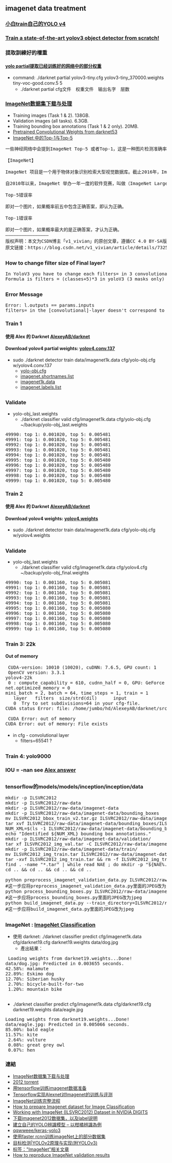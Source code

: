 ## imagenet data treatment
### [小白train自己的YOLO v4](https://mc.ai/%E5%B0%8F%E7%99%BDtrain%E8%87%AA%E5%B7%B1%E7%9A%84yolo-v4/)
### [Train a state-of-the-art yolov3 object detector from scratch!](https://github.com/AntonMu/TrainYourOwnYOLO)
### 提取訓練好的權重
#### [yolo partial提取已经训练好的网络中的部分权重](https://blog.csdn.net/BlackLion_zhou/article/details/103564595)
* command: ./darknet partial yolov3-tiny.cfg yolov3-tiny_370000.weights tiny-voc-good.conv.5 5
    * ./darknet partial cfg文件　权重文件　输出名字　层数
### [ImageNet数据集下载与处理](https://zhuanlan.zhihu.com/p/42696535)
* Training images (Task 1 & 2). 138GB.
* Validation images (all tasks). 6.3GB.
* Training bounding box annotations (Task 1 & 2 only). 20MB.
* [Pretrained Convolutional Weights from darknet53](https://github.com/ultralytics/yolov3/issues/6)
* [ImageNet 中的Top-1与Top-5](https://blog.csdn.net/v1_vivian/article/details/73251187)
<pre>
一些神经网络中会提到ImageNet Top-5 或者Top-1，这是一种图片检测准确率的标准，介绍这个之前，先介绍一下ImageNet。

【ImageNet】

ImageNet 项目是一个用于物体对象识别检索大型视觉数据库。截止2016年，ImageNet 已经对超过一千万个图像进行手动注释，标记图像的类别。在至少一百万张图像中还提供了边界框。

自2010年以来，ImageNet 举办一年一度的软件竞赛，叫做（ImageNet Large Scale Visual Recognition Challenge,ILSVRC)。主要内容是通过算法程序实现正确分类和探测识别物体与场景，评价标准就是Top-5 错误率。

Top-5错误率

即对一个图片，如果概率前五中包含正确答案，即认为正确。

Top-1错误率

即对一个图片，如果概率最大的是正确答案，才认为正确。
————————————————
版权声明：本文为CSDN博主「v1_vivian」的原创文章，遵循CC 4.0 BY-SA版权协议，转载请附上原文出处链接及本声明。
原文链接：https://blog.csdn.net/v1_vivian/article/details/73251187
</pre>
##
### How to change filter size of Final layer?
<pre>
In YoloV3 you have to change each filters= in 3 convolutional layers before [yolo] layer and classes in [yolo] layer
Formula is filters = (classes+5)*3 in yoloV3 (3 masks only)
</pre>
##
### Error Message
<pre>
Error: l.outputs == params.inputs 
filters= in the [convolutional]-layer doesn't correspond to classes= or mask= in [yolo]-layer
</pre>
### Train 1
#### 使用 Alex 的 Darknet [AlexeyAB/darknet](https://github.com/AlexeyAB/darknet)
#### Download yolov4 partial weights: [yolov4.conv.137](https://github.com/AlexeyAB/darknet/releases/download/darknet_yolo_v3_optimal/yolov4.conv.137)
* sudo ./darknet detector train data/imagenet1k.data cfg/yolo-obj.cfg w/yolov4.conv.137 
    * [yolo-obj.cfg](https://github.com/jumbokh/yolo-class/blob/master/cfg/yolo-obj.cfg)
    * [imagenet.shortnames.list](https://github.com/AlexeyAB/darknet/blob/master/cfg/imagenet.shortnames.list)
    * [imagenet1k.data](https://github.com/jumbokh/yolo-class/blob/master/cfg/imagenet1k.data)
    * [imagenet.labels.list](https://github.com/jumbokh/yolo-class/blob/master/cfg/imagenet.labels.list)
##
### Validate
* yolo-obj_last.weights
    * ./darknet classifier valid cfg/imagenet1k.data cfg/yolo-obj.cfg ~/backup/yolo-obj_last.weights
<pre>
49990: top 1: 0.001020, top 5: 0.005481
49991: top 1: 0.001020, top 5: 0.005481
49992: top 1: 0.001020, top 5: 0.005481
49993: top 1: 0.001020, top 5: 0.005481
49994: top 1: 0.001020, top 5: 0.005481
49995: top 1: 0.001020, top 5: 0.005480
49996: top 1: 0.001020, top 5: 0.005480
49997: top 1: 0.001020, top 5: 0.005480
49998: top 1: 0.001020, top 5: 0.005480
49999: top 1: 0.001020, top 5: 0.005480
</pre>
### Train 2
#### 使用 Alex 的 Darknet [AlexeyAB/darknet](https://github.com/AlexeyAB/darknet)
#### Download yolov4 weights: [yolov4.weights](https://drive.google.com/open?id=1cewMfusmPjYWbrnuJRuKhPMwRe_b9PaT)
* sudo ./darknet detector train data/imagenet1k.data cfg/yolo-obj.cfg w/yolov4.weights
##
### Validate
* yolo-obj_last.weights
    * ./darknet classifier valid cfg/imagenet1k.data cfg/yolov4.cfg ~/backup/yolo-obj_final.weights
<pre>
49990: top 1: 0.001160, top 5: 0.005081
49991: top 1: 0.001160, top 5: 0.005081
49992: top 1: 0.001160, top 5: 0.005081
49993: top 1: 0.001160, top 5: 0.005081
49994: top 1: 0.001160, top 5: 0.005081
49995: top 1: 0.001160, top 5: 0.005080
49996: top 1: 0.001160, top 5: 0.005080
49997: top 1: 0.001160, top 5: 0.005080
49998: top 1: 0.001160, top 5: 0.005080
49999: top 1: 0.001160, top 5: 0.005080
</pre>
##
### Train 3: 22k
#### Out of memory
<pre>
 CUDA-version: 10010 (10020), cuDNN: 7.6.5, GPU count: 1  
 OpenCV version: 3.3.1
yolov4-22k
 0 : compute_capability = 610, cudnn_half = 0, GPU: GeForce GTX 1080 
net.optimized_memory = 0 
mini_batch = 2, batch = 64, time_steps = 1, train = 1 
   layer   filters  size/strd(dil)      input                output
   0  Try to set subdivisions=64 in your cfg-file. 
CUDA status Error: file: /home/jumbo/hd/AlexeyAB/darknet/src/dark_cuda.c : () : line: 373 : build time: May 16 2020 - 16:51:27 

 CUDA Error: out of memory
CUDA Error: out of memory: File exists
</pre>
####
* in cfg - convolutional layer
    * filters=65541 ?
##
### Train 4: yolo9000
### IOU = -nan  see [Alex answer](https://github.com/AlexeyAB/darknet/issues/636#issuecomment-381400954)
##
###  tensorflow的models/models/inception/inception/data
<pre>
mkdir -p ILSVRC2012
mkdir -p ILSVRC2012/raw-data
mkdir -p ILSVRC2012/raw-data/imagenet-data
mkdir -p ILSVRC2012/raw-data/imagenet-data/bounding_boxes
mv ILSVRC2012_bbox_train_v2.tar.gz ILSVRC2012/raw-data/imagenet-data/bounding_boxes/
tar xvf ILSVRC2012/raw-data/imagenet-data/bounding_boxes/ILSVRC2012_bbox_train_v2.tar.gz -C ILSVRC2012/raw-data/imagenet-data/bounding_boxes/
NUM_XML=$(ls -1 ILSVRC2012/raw-data/imagenet-data/bounding_boxes/* | wc -l)
echo "Identified ${NUM_XML} bounding box annotations."
mkdir -p ILSVRC2012/raw-data/imagenet-data/validation/
tar xf ILSVRC2012_img_val.tar -C ILSVRC2012/raw-data/imagenet-data/validation/
mkdir -p ILSVRC2012/raw-data/imagenet-data/train/
mv ILSVRC2012_img_train.tar ILSVRC2012/raw-data/imagenet-data/train/ && cd ILSVRC2012/raw-data/imagenet-data/train/
tar -xvf ILSVRC2012_img_train.tar && rm -f ILSVRC2012_img_train.tar 
find . -name "*.tar" | while read NAE ; do mkdir -p "${NAE%.tar}"; tar -xvf "${NAE}" -C "${NAE%.tar}"; rm -f "${NAE}"; done 
cd .. && cd .. && cd .. && cd ..
 
python preprocess_imagenet_validation_data.py ILSVRC2012/raw-data/imagenet-data/validation/ imagenet_2012_validation_synset_labels.txt
#这一步应将preprocess_imagenet_validation_data.py里面的JPEG改为jpeg
python process_bounding_boxes.py ILSVRC2012/raw-data/imagenet-data/bounding_boxes/ imagenet_lsvrc_2015_synsets.txt | sort > ILSVRC2012/raw-data/imagenet_2012_bounding_boxes.csv
#这一步应将process_bounding_boxes.py里面的JPEG改为jpeg
python build_imagenet_data.py --train_directory=ILSVRC2012/raw-data/imagenet-data/train/ --validation_directory=ILSVRC2012/raw-data/imagenet-data/validation/ --output_directory=ILSVRC2012/ --imagenet_metadata_file=imagenet_metadata.txt --labels_file=imagenet_lsvrc_2015_synsets.txt --bounding_box_file=ILSVRC2012/raw-data/imagenet_2012_bounding_boxes.csv
#这一步应将build_imagenet_data.py里面的JPEG改为jpeg
</pre>
##
### ImageNet : [ImageNet Classification](https://pjreddie.com/darknet/imagenet/)
* 使用 darknet: ./darknet classifier predict cfg/imagenet1k.data cfg/darknet19.cfg darknet19.weights data/dog.jpg
    * 產出結果：
 <pre>
 Loading weights from darknet19.weights...Done!
data/dog.jpg: Predicted in 0.003655 seconds.
42.58%: malamute
22.89%: Eskimo dog
12.70%: Siberian husky
 2.70%: bicycle-built-for-two
 1.20%: mountain bike
 </pre>
 * ./darknet classifier predict cfg/imagenet1k.data cfg/darknet19.cfg darknet19.weights data/eagle.jpg
<pre>
Loading weights from darknet19.weights...Done!
data/eagle.jpg: Predicted in 0.005066 seconds.
85.00%: bald eagle
11.57%: kite
 2.64%: vulture
 0.08%: great grey owl
 0.07%: hen
</pre>
### 連結
* [ImageNet数据集下载与处理](https://zhuanlan.zhihu.com/p/42696535)
* [2012 torrent](https://www.cnblogs.com/luruiyuan/p/12373328.html)
* [用tensorflow训练imagenet数据准备](https://blog.csdn.net/hustlx/article/details/76585843)
* [Tensorflow实现Alexnet对Imagenet的训练与评测](https://blog.csdn.net/gzroy/article/details/87652291?utm_medium=distribute.pc_relevant.none-task-blog-BlogCommendFromMachineLearnPai2-21.nonecase&depth_1-utm_source=distribute.pc_relevant.none-task-blog-BlogCommendFromMachineLearnPai2-21.nonecase)
* [ImageNet训练完整流程](https://blog.csdn.net/SrdLaplace/article/details/82194366?ops_request_misc=&request_id=&biz_id=102&utm_term=imagenet&utm_medium=distribute.pc_search_result.none-task-blog-2~all~sobaiduweb~default-4-82194366)
* [How to prepare Imagenet dataset for Image Classification](http://www.adeveloperdiary.com/data-science/computer-vision/how-to-prepare-imagenet-dataset-for-image-classification/)
* [Working with ImageNet (ILSVRC2012) Dataset in NVIDIA DIGITS](https://jkjung-avt.github.io/ilsvrc2012-in-digits/)
* [下载imagenet2012数据集，以及label说明](https://www.cnblogs.com/zjutzz/p/6083201.html)
* [建立自己的YOLO辨識模型 – 以柑橘辨識為例](https://chtseng.wordpress.com/2018/09/01/%E5%BB%BA%E7%AB%8B%E8%87%AA%E5%B7%B1%E7%9A%84yolo%E8%BE%A8%E8%AD%98%E6%A8%A1%E5%9E%8B-%E4%BB%A5%E6%9F%91%E6%A9%98%E8%BE%A8%E8%AD%98%E7%82%BA%E4%BE%8B/)
* [qqwweee/keras-yolo3](https://github.com/qqwweee/keras-yolo3)
* [使用faster rcnn训练imageNet上的部分数据集](https://www.itdaan.com/blog/2016/04/27/1fd1634f0fb40c788c50ff048f9cd723.html)
* [目标检测|YOLOv2原理与实现(附YOLOv3)](https://zhuanlan.zhihu.com/p/35325884)
* [标签："ImageNet"相关文章](https://www.codeleading.com/tag/ImageNet/)
* [How to reproduce ImageNet validation results](https://github.com/calebrob6/imagenet_validation)

